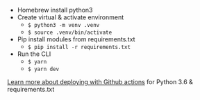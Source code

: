 
- Homebrew install python3
- Create virtual & activate environment
  - `$ python3 -m venv .venv`
  - `$ source .venv/bin/activate`
- Pip install modules from requirements.txt
  - `$ pip install -r requirements.txt`
- Run the CLI
  - `$ yarn`
  - `$ yarn dev`

[Learn more about deploying with Github actions](https://docs.github.com/en/actions/automating-builds-and-tests/building-and-testing-python#requirements-file) for Python 3.6 & requirements.txt

